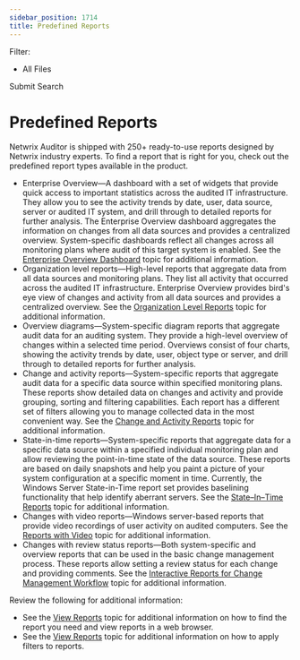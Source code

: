 ```yaml
---
sidebar_position: 1714
title: Predefined Reports
---
```


Filter: 

* All Files

Submit Search

# Predefined Reports

Netwrix Auditor is shipped with 250+ ready-to-use reports designed by Netwrix industry experts. To find a report that is right for you, check out the predefined report types available in the product.

* Enterprise Overview—A dashboard with a set of widgets that provide quick access to important statistics across the audited IT infrastructure. They allow you to see the activity trends by date, user, data source, server or audited IT system, and drill through to detailed reports for further analysis. The Enterprise Overview dashboard aggregates the information on changes from all data sources and provides a centralized overview. System-specific dashboards reflect all changes across all monitoring plans where audit of this target system is enabled. See the [Enterprise Overview Dashboard](Enterprise "Enterprise Overview Dashboard") topic for additional information.
* Organization level reports—High-level reports that aggregate data from all data sources and monitoring plans. They list all activity that occurred across the audited IT infrastructure. Enterprise Overview provides bird's eye view of changes and activity from all data sources and provides a centralized overview. See the  [Organization Level Reports](OrganizationLevel "Organization Level Reports") topic for additional information.
* Overview diagrams—System-specific diagram reports that aggregate audit data for an auditing system. They provide a high-level overview of changes within a selected time period. Overviews consist of four charts, showing the activity trends by date, user, object type or server, and drill through to detailed reports for further analysis.
* Change and activity reports—System-specific reports that aggregate audit data for a specific data source within specified monitoring plans. These reports show detailed data on changes and activity and provide grouping, sorting and filtering capabilities. Each report has a different set of filters allowing you to manage collected data in the most convenient way. See the [Change and Activity Reports](Activity "Change and Activity Reports") topic for additional information.
* State-in-time reports—System-specific reports that aggregate data for a specific data source within a specified individual monitoring plan and allow reviewing the point-in-time state of the data source. These reports are based on daily snapshots and help you paint a picture of your system configuration at a specific moment in time. Currently, the Windows Server State-in-Time report set provides baselining functionality that help identify aberrant servers. See the [State–In–Time Reports](StateInTime/Overview "State–In–Time Reports") topic for additional information.
* Changes with video reports—Windows server-based reports that provide video recordings of user activity on audited computers. See the [Reports with Video](../Video "Reports with Video") topic for additional information.
* Changes with review status reports—Both system-specific and overview reports that can be used in the basic change management process. These reports allow setting a review status for each change and providing comments. See the [Interactive Reports for Change Management Workflow](../ReviewStatus "Interactive Reports for Change Management Workflow") topic for additional information.

Review the following for additional information:

* See the [View Reports](../View "Viewing Reports") topic for additional information on how to find the report you need and view reports in a web browser.
* See the [View Reports](../View "View Reports") topic for additional information on how to apply filters to reports.